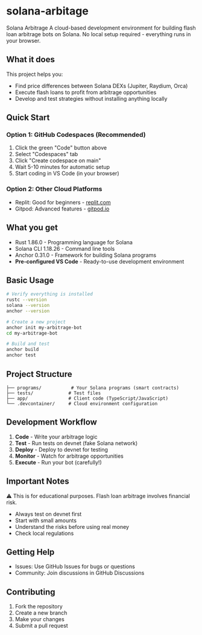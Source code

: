# solana-arbitage
Solana Arbitrage
A cloud-based development environment for building flash loan arbitrage bots on Solana. No local setup required - everything runs in your browser.

## What it does

This project helps you:
- Find price differences between Solana DEXs (Jupiter, Raydium, Orca)
- Execute flash loans to profit from arbitrage opportunities
- Develop and test strategies without installing anything locally

## Quick Start

### Option 1: GitHub Codespaces (Recommended)
1. Click the green "Code" button above
2. Select "Codespaces" tab
3. Click "Create codespace on main"
4. Wait 5-10 minutes for automatic setup
5. Start coding in VS Code (in your browser)

### Option 2: Other Cloud Platforms
- Replit: Good for beginners - [replit.com](https://replit.com)
- Gitpod: Advanced features - [gitpod.io](https://gitpod.io)

## What you get

- Rust 1.86.0 - Programming language for Solana
- Solana CLI 1.18.26 - Command line tools
- Anchor 0.31.0 - Framework for building Solana programs
- **Pre-configured VS Code** - Ready-to-use development environment

## Basic Usage

```bash
# Verify everything is installed
rustc --version
solana --version
anchor --version

# Create a new project
anchor init my-arbitrage-bot
cd my-arbitrage-bot

# Build and test
anchor build
anchor test
```

## Project Structure

```
├── programs/           # Your Solana programs (smart contracts)
├── tests/             # Test files
├── app/               # Client code (TypeScript/JavaScript)
└── .devcontainer/     # Cloud environment configuration
```

## Development Workflow

1. **Code** - Write your arbitrage logic
2. **Test** - Run tests on devnet (fake Solana network)
3. **Deploy** - Deploy to devnet for testing
4. **Monitor** - Watch for arbitrage opportunities
5. **Execute** - Run your bot (carefully!)

## Important Notes

⚠️ This is for educational purposes. Flash loan arbitrage involves financial risk.

- Always test on devnet first
- Start with small amounts
- Understand the risks before using real money
- Check local regulations

## Getting Help
- Issues: Use GitHub Issues for bugs or questions
- Community: Join discussions in GitHub Discussions

## Contributing

1. Fork the repository
2. Create a new branch
3. Make your changes
4. Submit a pull request
